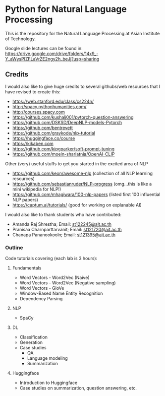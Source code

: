 # Python for Natural Language Processing

This is the repository for the Natural Language Processing at Asian Institute of Technology.

Google slide lectures can be found in:  <https://drive.google.com/drive/folders/14x9_-Y_aWysPIZFLaVrZE2ngy2h_beJj?usp=sharing>  

## Credits

I would also like to give huge credits to several githubs/web resources that I have revised to create this:

- <https://web.stanford.edu/class/cs224n/>
- <http://spacy.pythonhumanities.com/>
- <http://courses.spacy.com>
- <https://github.com/kushalj001/pytorch-question-answering>
- <https://github.com/DSKSD/DeepNLP-models-Pytorch>
- <https://github.com/bentrevett>
- <https://github.com/graykode/nlp-tutorial>
- <https://huggingface.co/course>
- <https://kikaben.com>
- <https://github.com/kipgparker/soft-prompt-tuning>
- <https://github.com/moein-shariatnia/OpenAI-CLIP>

Other (very) useful stuffs to get you started in the excited area of NLP

- <https://github.com/keon/awesome-nlp> (collection of all NLP learning resources)
- <https://github.com/sebastianruder/NLP-progress> (omg...this is like a mini wikipedia for NLP!)
- <https://github.com/mhagiwara/100-nlp-papers> (listed first 100 influential NLP papers)
- <https://captum.ai/tutorials/> (good for working on explanable AI)

I would also like to thank students who have contributed:

- Amanda Raj Shrestha;  Email: st122245@ait.ac.th
- Pranisaa Charnparttarvanit; Email: st121720@ait.ac.th
- Chanapa Pananookooln; Email: st121395@ait.ac.th

### Outline

Code tutorials covering (each lab is 3 hours):

1. Fundamentals
   - Word Vectors - Word2Vec (Naive)
   - Word Vectors - Word2Vec (Negative sampling)
   - Word Vectors - GloVe
   - Window-Based Name Entity Recognition
   - Dependency Parsing

2. NLP
   - SpaCy

3. DL
   - Classification
   - Generation
   - Case studies
      - QA
      - Language modeling
      - Summarization

4. Huggingface
   - Introduction to Huggingface
   - Case studies on summarization, question answering, etc.
